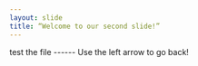 ```yaml
---
layout: slide
title: “Welcome to our second slide!”
---
```

test the file ------
Use the left arrow to go back!
